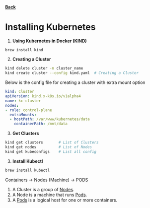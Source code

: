 #### [Back](./README.md)

# Installing Kubernetes

1. **Using Kubernetes in Docker (KIND)**

```bash
brew install kind
```

2. **Creating a Cluster**
```bash
kind delete cluster -n cluster_name
kind create cluster --config kind.yaml  # Creating a Cluster
```

Below is the config file for creating a cluster with extra mount option

```yaml
kind: Cluster
apiVersion: kind.x-k8s.io/v1alpha4
name: kc-cluster
nodes:
- role: control-plane
  extraMounts:
  - hostPath: /var/www/kubernetes/data
    containerPath: /mnt/data
```

3. **Get Clusters**
```bash
kind get clusters       # List of Clusters
kind get nodes          # List of Nodes
kind get kubeconfigs    # List all config
```

3. **Install Kubectl**
```bash 
brew install kubectl
```

Containers -> Nodes (Machine) -> PODS

1. A Cluster is a group of [Nodes](./Nodes.md).
2. A Node is a machine that runs [Pods](./Pods.md).
3. A [Pods](./Pods.md) is a logical host for one or more containers.
